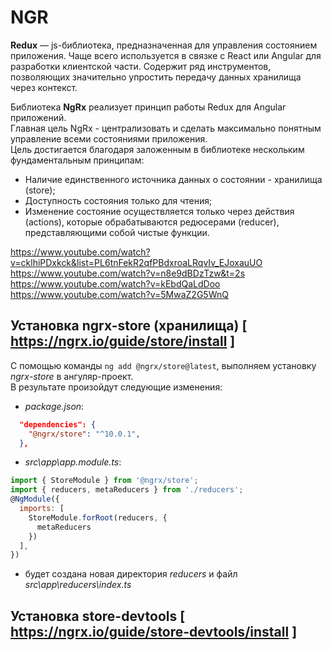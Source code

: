 # NGR

**Redux** — js-библиотека, предназначенная для управления состоянием приложения. Чаще всего используется в связке с React или Angular для разработки клиентской части. Содержит ряд инструментов, позволяющих значительно упростить передачу данных хранилища через контекст.               

Библиотека **NgRx** реализует принцип работы Redux для Angular приложений.         
Главная цель NgRx - централизовать и сделать максимально понятным управление всеми состояниями приложения.             
Цель достигается благодаря заложенным в библиотеке нескольким фундаментальным принципам:
- Наличие единственного источника данных о состоянии - хранилища (store);
- Доступность состояния только для чтения;
- Изменение состояние осуществляется только через действия (actions), которые обрабатываются редюсерами (reducer), представляющими собой чистые функции.

https://www.youtube.com/watch?v=cklhiPDxkck&list=PL6tnFekR2qfPBdxroaLRqvIv_EJoxauUO                    
https://www.youtube.com/watch?v=n8e9dBDzTzw&t=2s            
https://www.youtube.com/watch?v=kEbdQaLdDoo            
https://www.youtube.com/watch?v=5MwaZ2G5WnQ           

## Установка ngrx-store (хранилища) [ https://ngrx.io/guide/store/install ]          
С помощью команды `ng add @ngrx/store@latest`, выполняем установку *ngrx-store* в ангуляр-проект.   
В результате произойдут следующие изменения:      
- *package.json*:
```json
  "dependencies": {
    "@ngrx/store": "^10.0.1",
  },
```
- *src\app\app.module.ts*:
```js
import { StoreModule } from '@ngrx/store';
import { reducers, metaReducers } from './reducers';
@NgModule({
  imports: [
    StoreModule.forRoot(reducers, {
      metaReducers
    })
  ],
})
```
- будет создана новая директория *reducers* и файл *src\app\reducers\index.ts*

## Установка store-devtools [ https://ngrx.io/guide/store-devtools/install ]  